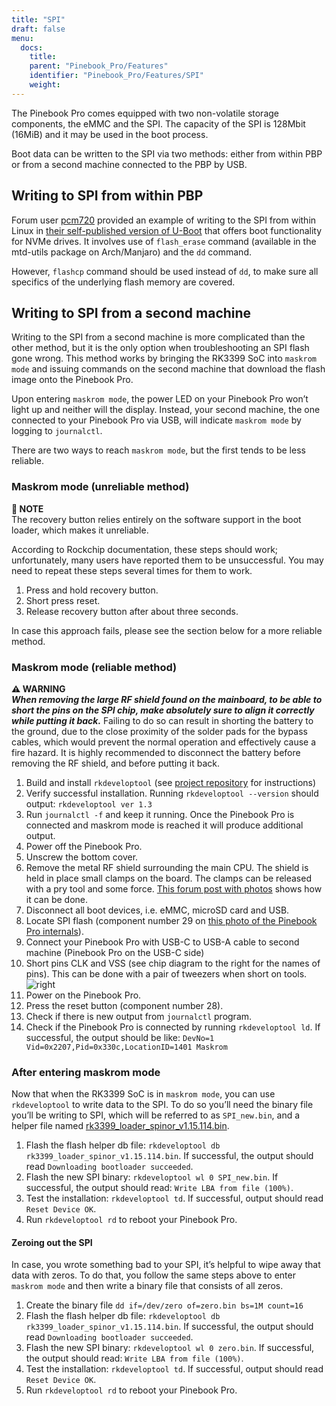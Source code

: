 ```yaml
---
title: "SPI"
draft: false
menu:
  docs:
    title:
    parent: "Pinebook_Pro/Features"
    identifier: "Pinebook_Pro/Features/SPI"
    weight: 
---
```


The Pinebook Pro comes equipped with two non-volatile storage components, the eMMC and the SPI. The capacity of the SPI is 128Mbit (16MiB) and it may be used in the boot process.

Boot data can be written to the SPI via two methods: either from within PBP or from a second machine connected to the PBP by USB.

## Writing to SPI from within PBP

Forum user [pcm720](https://forum.pine64.org/member.php?action=profile&uid=15527) provided an example of writing to the SPI from within Linux in [their self-published version of U-Boot](https://github.com/pcm720/u-boot-build-scripts/releases) that offers boot functionality for NVMe drives. It involves use of `flash_erase` command (available in the mtd-utils package on Arch/Manjaro) and the `dd` command.

However, `flashcp` command should be used instead of `dd`, to make sure all specifics of the underlying flash memory are covered.

## Writing to SPI from a second machine

Writing to the SPI from a second machine is more complicated than the other method, but it is the only option when troubleshooting an SPI flash gone wrong. This method works by bringing the RK3399 SoC into `maskrom mode` and issuing commands on the second machine that download the flash image onto the Pinebook Pro.

Upon entering `maskrom mode`, the power LED on your Pinebook Pro won’t light up and neither will the display. Instead, your second machine, the one connected to your Pinebook Pro via USB, will indicate `maskrom mode` by logging to `journalctl`.

There are two ways to reach `maskrom mode`, but the first tends to be less reliable.

### Maskrom mode (unreliable method)

**📌 NOTE**\
The recovery button relies entirely on the software support in the boot loader, which makes it unreliable.

According to Rockchip documentation, these steps should work; unfortunately, many users have reported them to be unsuccessful. You may need to repeat these steps several times for them to work.

1. Press and hold recovery button.
2. Short press reset.
3. Release recovery button after about three seconds.

In case this approach fails, please see the section below for a more reliable method.

### Maskrom mode (reliable method)

**⚠️ WARNING**\
***When removing the large RF shield found on the mainboard, to be able to short the pins on the SPI chip, make absolutely sure to align it correctly while putting it back.***  Failing to do so can result in shorting the battery to the ground, due to the close proximity of the solder pads for the bypass cables, which would prevent the normal operation and effectively cause a fire hazard.  It is highly recommended to disconnect the battery before removing the RF shield, and before putting it back.

1. Build and install `rkdeveloptool` (see [project repository](https://github.com/rockchip-linux/rkdeveloptool) for instructions)
2. Verify successful installation. Running `rkdeveloptool --version` should output: `rkdeveloptool ver 1.3`
3. Run `journalctl -f` and keep it running. Once the Pinebook Pro is connected and maskrom mode is reached it will produce additional output.
4. Power off the Pinebook Pro.
5. Unscrew the bottom cover.
6. Remove the metal RF shield surrounding the main CPU. The shield is held in place small clamps on the board. The clamps can be released with a pry tool and some force. [This forum post with photos](https://forum.pine64.org/showthread.php?tid=11073&pid=75096#pid75096) shows how it can be done.
7. Disconnect all boot devices, i.e. eMMC, microSD card and USB.
8. Locate SPI flash (component number 29 on [this photo of the Pinebook Pro internals](https://wiki.pine64.org/images/4/45/PBPL_S.jpg)).
9. Connect your Pinebook Pro with USB-C to USB-A cable to second machine (Pinebook Pro on the USB-C side)
10. Short pins CLK and VSS (see chip diagram to the right for the names of pins). This can be done with a pair of tweezers when short on tools. ![right](/documentation/images/Spi.png)
11. Power on the Pinebook Pro.
12. Press the reset button (component number 28).
13. Check if there is new output from `journalctl` program.
14. Check if the Pinebook Pro is connected by running `rkdeveloptool ld`. If successful, the output should be like: `DevNo=1 Vid=0x2207,Pid=0x330c,LocationID=1401 Maskrom`

### After entering maskrom mode

Now that when the RK3399 SoC is in `maskrom mode`, you can use `rkdeveloptool` to write data to the SPI. To do so you’ll need the binary file you’ll be writing to SPI, which will be referred to as `SPI_new.bin`, and a helper file named [rk3399_loader_spinor_v1.15.114.bin](https://dl.radxa.com/rockpi4/images/loader/spi/rk3399_loader_spinor_v1.15.114.bin).

1. Flash the flash helper db file: `rkdeveloptool db rk3399_loader_spinor_v1.15.114.bin`. If successful, the output should read `Downloading bootloader succeeded`.
2. Flash the new SPI binary: `rkdeveloptool wl 0 SPI_new.bin`. If successful, the output should read: `Write LBA from file (100%)`.
3. Test the installation: `rkdeveloptool td`. If successful, output should read `Reset Device OK`.
4. Run `rkdeveloptool rd` to reboot your Pinebook Pro.

#### Zeroing out the SPI

In case, you wrote something bad to your SPI, it’s helpful to wipe away that data with zeros. To do that, you follow the same steps above to enter `maskrom mode` and then write a binary file that consists of all zeros.

1. Create the binary file `dd if=/dev/zero of=zero.bin bs=1M count=16`
2. Flash the flash helper db file: `rkdeveloptool db rk3399_loader_spinor_v1.15.114.bin`. If successful, the output should read `Downloading bootloader succeeded`.
3. Flash the new SPI binary: `rkdeveloptool wl 0 zero.bin`. If successful, the output should read: `Write LBA from file (100%)`.
4. Test the installation: `rkdeveloptool td`. If successful, output should read `Reset Device OK`.
5. Run `rkdeveloptool rd` to reboot your Pinebook Pro.
